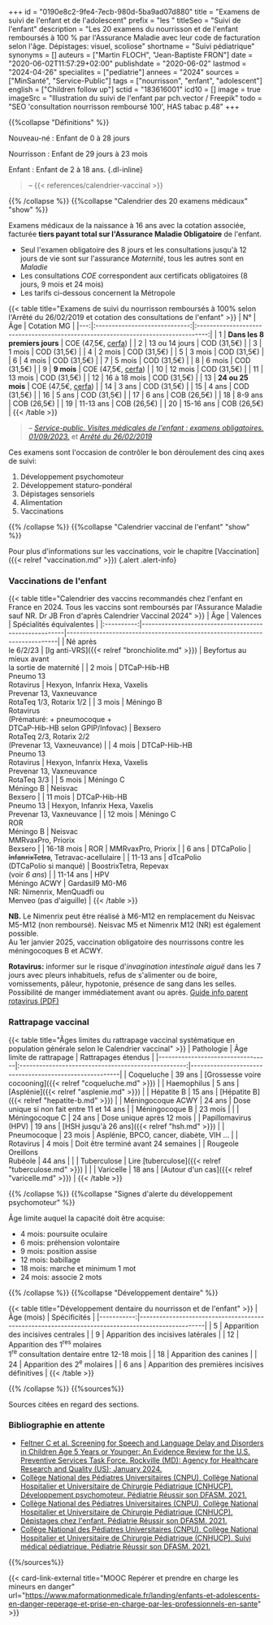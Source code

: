 +++
id = "0190e8c2-9fe4-7ecb-980d-5ba9ad07d880"
title = "Examens de suivi de l'enfant et de l'adolescent"
prefix = "les "
titleSeo = "Suivi de l'enfant"
description = "Les 20 examens du nourrisson et de l'enfant remboursés à 100 % par l'Assurance Maladie avec leur code de facturation selon l'âge. Dépistages: visuel, scoliose"
shortname = "Suivi pédiatrique"
synonyms = []
auteurs = ["Martin FLOCH", "Jean-Baptiste FRON"]
date = "2020-06-02T11:57:29+02:00"
publishdate = "2020-06-02"
lastmod = "2024-04-26"
specialites = ["pediatrie"]
annees = "2024"
sources = ["MinSanté", "Service-Public"]
tags = ["nourrisson", "enfant", "adolescent"]
english = ["Children follow up"]
sctid = "183616001"
icd10 = []
image = true
imageSrc = "Illustration du suivi de l'enfant par pch.vector / Freepik"
todo = "SEO 'consultation nourrisson remboursé 100', HAS tabac p.48"
+++

{{%collapse "Définitions" %}}

Nouveau-né
: Enfant de 0 à 28 jours

Nourrisson
: Enfant de 29 jours à 23 mois

Enfant
: Enfant de 2 à 18 ans.
{.dl-inline}

> – {{< references/calendrier-vaccinal >}}

{{% /collapse %}}
{{%collapse "Calendrier des 20 examens médicaux" "show" %}}

Examens médicaux de la naissance à 16 ans avec la cotation associée, facturée **tiers payant total sur l'Assurance Maladie Obligatoire** de l'enfant.

- Seul l'examen obligatoire des 8 jours et les consultations jusqu'à 12 jours de vie sont sur l'assurance *Maternité*, tous les autres sont en *Maladie*
- Les consultations *COE* correspondent aux certificats obligatoires (8 jours, 9 mois et 24 mois)  
- Les tarifs ci-dessous concernent la Métropole

{{< table title="Examens de suivi du nourrisson remboursés à 100% selon l'Arrêté du 26/02/2019 et cotation des consultations de l'enfant" >}}
| N° |              Âge              |                                    Cotation MG                                    |
|---:|:-----------------------------:|:---------------------------------------------------------------------------------:|
|  1 | **Dans les 8 premiers jours** | COE (47,5€, [cerfa](https://www.formulaires.service-public.fr/gf/cerfa_12596.do)) |
|  2 |        13 ou 14 jours         |                                    COD (31,5€)                                    |
|  3 |            1 mois             |                                    COD (31,5€)                                    |
|  4 |            2 mois             |                                    COD (31,5€)                                    |
|  5 |            3 mois             |                                    COD (31,5€)                                    |
|  6 |            4 mois             |                                    COD (31,5€)                                    |
|  7 |            5 mois             |                                    COD (31,5€)                                    |
|  8 |            6 mois             |                                    COD (31,5€)                                    |
|  9 |          **9 mois**           | COE (47,5€, [cerfa](https://www.formulaires.service-public.fr/gf/cerfa_12597.do)) |
| 10 |            12 mois            |                                    COD (31,5€)                                    |
| 11 |            13 mois            |                                    COD (31,5€)                                    |
| 12 |         16 à 18 mois          |                                    COD (31,5€)                                    |
| 13 |       **24 ou 25 mois**       | COE (47,5€, [cerfa](https://www.formulaires.service-public.fr/gf/cerfa_12598.do)) |
| 14 |             3 ans             |                                    COD (31,5€)                                    |
| 15 |             4 ans             |                                    COD (31,5€)                                    |
| 16 |             5 ans             |                                    COD (31,5€)                                    |
| 17 |             6 ans             |                                    COB (26,5€)                                    |
| 18 |            8-9 ans            |                                    COB (26,5€)                                    |
| 19 |           11-13 ans           |                                    COB (26,5€)                                    |
| 20 |           15-16 ans           |                                    COB (26,5€)                                    |
{{< /table >}}

> – *[Service-public. Visites médicales de l'enfant : examens obligatoires. 01/09/2023.](https://www.service-public.fr/particuliers/vosdroits/F967)* et *[Arrêté du 26/02/2019](https://www.legifrance.gouv.fr/loda/id/JORFTEXT000038175215/)*

Ces examens sont l'occasion de contrôler le bon déroulement des cinq axes de suivi:

1. Développement psychomoteur
2. Développement staturo-pondéral
3. Dépistages sensoriels
4. Alimentation
5. Vaccinations

{{% /collapse %}}
{{%collapse "Calendrier vaccinal de l'enfant" "show" %}}

Pour plus d'informations sur les vaccinations, voir le chapitre [Vaccination]({{< relref "vaccination.md" >}})
{.alert .alert-info}

### Vaccinations de l'enfant

{{< table title="Calendrier des vaccins recommandés chez l'enfant en France en 2024. Tous les vaccins sont remboursés par l'Assurance Maladie sauf NR. Dr JB Fron d'après Calendrier Vaccinal 2024" >}}
|    Âge     | Valences                                             | Spécialités équivalentes                                                  |
|:----------:|------------------------------------------------------|---------------------------------------------------------------------------|
|   Né après<br>le 6/2/23 | [Ig anti-VRS]({{< relref "bronchiolite.md" >}}) | Beyfortus au mieux avant<br>la sortie de maternité                |
|   2 mois   | DTCaP-Hib-HB<br>Pneumo 13<br>Rotavirus               | Hexyon, Infanrix Hexa, Vaxelis<br>Prevenar 13, Vaxneuvance<br>RotaTeq 1/3, Rotarix 1/2 |
|   3 mois   | Méningo B<br>Rotavirus<br>(Prématuré: + pneumocoque +<br>DTCaP-Hib-HB selon GPIP/Infovac) | Bexsero<br>RotaTeq 2/3, Rotarix 2/2<br>(Prevenar 13, Vaxneuvance)         |
|   4 mois   | DTCaP-Hib-HB<br>Pneumo 13<br>Rotavirus               | Hexyon, Infanrix Hexa, Vaxelis<br>Prevenar 13, Vaxneuvance<br>RotaTeq 3/3 |
|   5 mois   | Méningo C<br>Méningo B                               | Neisvac<br>Bexsero                                                        |
|  11 mois   | DTCaP-Hib-HB<br>Pneumo 13                            | Hexyon, Infanrix Hexa, Vaxelis<br>Prevenar 13, Vaxneuvance                |
|  12 mois   | Méningo C<br>ROR<br>Méningo B                        | Neisvac<br>MMRvaxPro, Priorix<br>Bexsero                                  |
| 16-18 mois | ROR                                                  | MMRvaxPro, Priorix                                                        |
|   6 ans    | DTCaPolio                                            | ~~InfanrixTetra~~, Tetravac-acellulaire                                   |
| 11-13 ans  | dTcaPolio<br>(DTCaPolio si manqué)                   | BoostrixTetra, Repevax<br>(voir *6 ans*)                                  |
| 11-14 ans  | HPV<br>Méningo ACWY                                  | Gardasil9 M0-M6<br>NR: Nimenrix, MenQuadfi ou<br>Menveo (pas d'aiguille)  |
{{< /table >}}

**NB.** Le Nimenrix peut être réalisé à M6-M12 en remplacement du Neisvac M5-M12 (non remboursé). Neisvac M5 et Nimenrix M12 (NR) est également possible.  
Au 1er janvier 2025, vaccination obligatoire des nourrissons contre les méningocoques B et ACWY.

**Rotavirus:** informer sur le risque d'*invagination intestinale aiguë* dans les 7 jours avec pleurs inhabituels, refus de s'alimenter ou de boire, vomissements, pâleur, hypotonie, présence de sang dans les selles. Possibilité de manger immédiatement avant ou après. [Guide info parent rotavirus (PDF)](https://solidarites-sante.gouv.fr/IMG/pdf/rotavirus-vaccination-qr-public_nov22.pdf)

### Rattrapage vaccinal

{{< table title="Âges limites du rattrapage vaccinal systématique en population générale selon le Calendrier vaccinal" >}}
| Pathologie                       |              Âge limite de rattrapage               | Rattrapages étendus                                    |
|----------------------------------|:---------------------------------------------------:|--------------------------------------------------------|
| Coqueluche                       |                       39 ans                        | [Grossesse voire cocooning]({{< relref "coqueluche.md" >}}) |
| Haemophilus                      |                        5 ans                        | [Asplénie]({{< relref "asplenie.md" >}})               |
| Hépatite B                       |                       15 ans                        | [Hépatite B]({{< relref "hepatite-b.md" >}})           |
| Méningocoque ACWY                |                       24 ans                        | Dose unique si non fait entre 11 et 14 ans             |
| Méningocoque B                   |                       23 mois                       |                                                        |
| Méningocoque C                   |                       24 ans                        | Dose unique après 12 mois                              |
| Papillomavirus (HPV)             |                       19 ans                        | [HSH jusqu'à 26 ans]({{< relref "hsh.md" >}})          |
| Pneumocoque                      |                       23 mois                       | Asplénie, BPCO, cancer,  diabète, VIH ...              |
| Rotavirus                        |                       4 mois                        | Doit être terminé avant 24 semaines                    |
| Rougeole<br>Oreillons<br>Rubéole |                       44 ans                        |                                                        |
| Tuberculose                      | Lire [tuberculose]({{< relref "tuberculose.md" >}}) |                                                        |
| Varicelle                        |                       18 ans                        | [Autour d'un cas]({{< relref "varicelle.md" >}})       |
{{< /table >}}

{{% /collapse %}}
{{%collapse "Signes d'alerte du développement psychomoteur" %}}

Âge limite auquel la capacité doit être acquise:

- 4 mois: poursuite oculaire
- 6 mois: préhension volontaire
- 9 mois: position assise
- 12 mois: babillage
- 18 mois: marche et minimum 1 mot
- 24 mois: associe 2 mots

{{% /collapse %}}
{{%collapse "Développement dentaire" %}}

{{< table title="Développement dentaire du nourrisson et de l'enfant" >}}
| Âge (mois) | Spécificités                                                                                     |
|-----------:|--------------------------------------------------------------------------------------------------|
|          5 | Apparition des incisives centrales                                                               |
|          9 | Apparition des incisives latérales                                                               |
|         12 | Apparition des 1<sup>res</sup> molaires<br>1<sup>re</sup> consultation dentaire entre 12-18 mois |
|         18 | Apparition des canines                                                                           |
|         24 | Apparition des 2<sup>e</sup> molaires                                                            |
|      6 ans | Apparition des premières incisives définitives                                                   |
{{< /table >}}

{{% /collapse %}}
{{%sources%}}

Sources citées en regard des sections.

### Bibliographie en attente

- [Feltner C et al. Screening for Speech and Language Delay and Disorders in Children Age 5 Years or Younger: An Evidence Review for the U.S. Preventive Services Task Force. Rockville (MD): Agency for Healthcare Research and Quality (US); January 2024.](https://www.ncbi.nlm.nih.gov/books/NBK599720/)
- [Collège National des Pédiatres Universitaires (CNPU), Collège National Hospitalier et Universitaire de Chirurgie Pédiatrique (CNHUCP). Développement psychomoteur. Pédiatrie Réussir son DFASM. 2021.](https://www.pedia-univ.fr/deuxieme-cycle/referentiel/croissance-developpement/developpement-psychomoteur)
- [Collège National des Pédiatres Universitaires (CNPU), Collège National Hospitalier et Universitaire de Chirurgie Pédiatrique (CNHUCP). Dépistages chez l'enfant. Pédiatrie Réussir son DFASM. 2021.](https://www.pedia-univ.fr/deuxieme-cycle/referentiel/croissance-developpement/depistages-lenfant)
- [Collège National des Pédiatres Universitaires (CNPU), Collège National Hospitalier et Universitaire de Chirurgie Pédiatrique (CNHUCP). Suivi médical pédiatrique. Pédiatrie Réussir son DFASM. 2021.](https://www.pedia-univ.fr/deuxieme-cycle/referentiel/croissance-developpement/suivi-medical-pediatrique)

{{%/sources%}}

{{< card-link-external title="MOOC Repérer et prendre en charge les mineurs en danger" url="https://www.maformationmedicale.fr/landing/enfants-et-adolescents-en-danger-reperage-et-prise-en-charge-par-les-professionnels-en-sante" >}}

